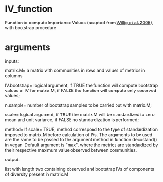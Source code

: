 # IV_function
Function to compute Importance Values (adapted from [Willig et al. 2005](http://www.esajournals.org/doi/abs/10.1890/04-0394)), with bootstrap procedure

# arguments
inputs:

matrix.M= a matrix with communities in rows and values of metrics in columns; 

IV.bootstrap= logical argument, if TRUE the function will compute bootstrap values of IV for matrix.M, if FALSE the function will compute only observed values;

n.sample= number of bootstrap samples to be carried out with matrix.M;

scale= logical argument, if TRUE the matrix.M will be standardized to zero mean and unit variance, if FALSE no standardization is performed;

method= If scale= TRUE, method correspond to the type of standardization imposed to matrix.M before calculation of IVs. The arguments to be used are the same to be passed  to the argument method in function decostand() in vegan. Default argument is "max", where the metrics are standardized by their respective maximum value observed between communities.

output:

list with length two containing observed and bootstrap IVs of components of diversity present in matrix.M
